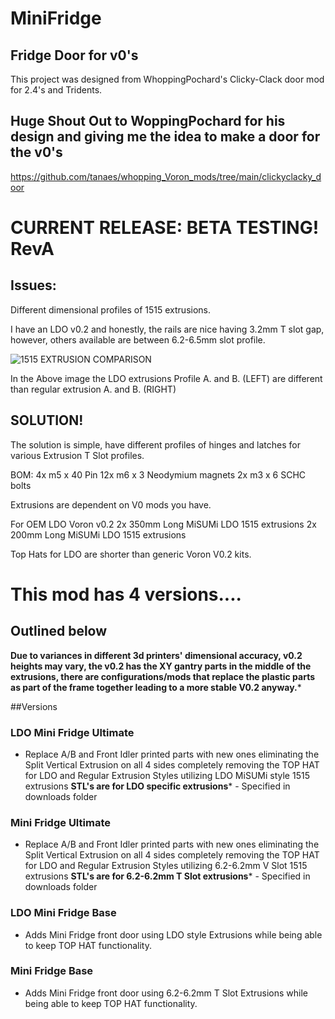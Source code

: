 # MiniFridge
## Fridge Door for v0's

This project was designed from WhoppingPochard's Clicky-Clack door mod for 2.4's and Tridents. 

## Huge Shout Out to WoppingPochard for his design and giving me the idea to make a door for the v0's
https://github.com/tanaes/whopping_Voron_mods/tree/main/clickyclacky_door


# **CURRENT RELEASE: BETA TESTING! RevA**

## **Issues:**

Different dimensional profiles of 1515 extrusions.

I have an LDO v0.2 and honestly, the rails are nice having 3.2mm T slot gap, however, others available are between 6.2-6.5mm slot profile.

![1515 EXTRUSION COMPARISON](https://github.com/TheVoronModder/MiniFridge/assets/142328467/916d1936-d7f8-4788-9f6a-3e74f0258650)

In the Above image the LDO extrusions Profile A. and B. (LEFT) are different than regular extrusion A. and B. (RIGHT)

## **SOLUTION!**

The solution is simple, have different profiles of hinges and latches for various Extrusion T Slot profiles. 



BOM:
4x m5 x 40 Pin
12x m6 x 3 Neodymium magnets
2x m3 x 6 SCHC bolts

Extrusions are dependent on V0 mods you have. 

For OEM LDO Voron v0.2 
2x 350mm Long MiSUMi LDO 1515 extrusions 
2x 200mm Long MiSUMi LDO 1515 extrusions

Top Hats for LDO are shorter than generic Voron V0.2 kits.

# This mod has 4 versions....

## Outlined below

**Due to variances in different 3d printers' dimensional accuracy, v0.2 heights may vary, the v0.2 has the XY gantry parts in the middle of the extrusions, there are configurations/mods that replace the plastic parts as part of the frame together leading to a more stable V0.2 anyway.***

##Versions 

### LDO Mini Fridge Ultimate
- Replace A/B and Front Idler printed parts with new ones eliminating the Split Vertical Extrusion on all 4 sides completely removing the TOP HAT for LDO and Regular Extrusion Styles utilizing LDO MiSUMi style 1515 extrusions **STL's are for LDO specific extrusions*** - Specified in downloads folder

### Mini Fridge Ultimate
- Replace A/B and Front Idler printed parts with new ones eliminating the Split Vertical Extrusion on all 4 sides completely removing the TOP HAT for LDO and Regular Extrusion Styles utilizing 6.2-6.2mm V Slot 1515 extrusions **STL's are for 6.2-6.2mm T Slot extrusions*** - Specified in downloads folder

### LDO Mini Fridge Base
- Adds Mini Fridge front door using LDO style Extrusions while being able to keep TOP HAT functionality.

### Mini Fridge Base
- Adds Mini Fridge front door using 6.2-6.2mm T Slot Extrusions while being able to keep TOP HAT functionality.

